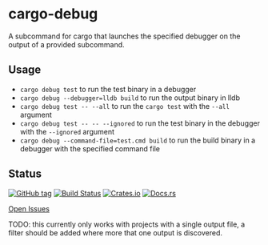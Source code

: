 # cargo-debug

A subcommand for cargo that launches the specified debugger on the output of a provided subcommand.

## Usage

- `cargo debug test` to run the test binary in a debugger
- `cargo debug --debugger=lldb build` to run the output binary in lldb
- `cargo debug test -- --all` to run the `cargo test` with the `--all` argument
- `cargo debug test -- -- --ignored` to run the test binary in the debugger with the `--ignored` argument
- `cargo debug --command-file=test.cmd build` to run the build binary in a debugger with the specified command file

## Status

[![GitHub tag](https://img.shields.io/github/tag/ryankurte/cargo-debug.svg)](https://github.com/ryankurte/cargo-debug)
[![Build Status](https://travis-ci.com/ryankurte/cargo-debug.svg?branch=master)](https://travis-ci.com/ryankurte/cargo-debug)
[![Crates.io](https://img.shields.io/crates/v/cargo-debug.svg)](https://crates.io/crates/cargo-debug)
[![Docs.rs](https://docs.rs/cargo-debug/badge.svg)](https://docs.rs/cargo-debug)

[Open Issues](https://github.com/ryankurte/cargo-debug/issues)

TODO: this currently only works with projects with a single output file, a filter should be added where more that one output is discovered.

